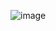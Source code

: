 ![image](https://user-images.githubusercontent.com/89143804/230988562-b919bcd7-f1dc-4c93-a1e9-671b73d6cc95.png)
